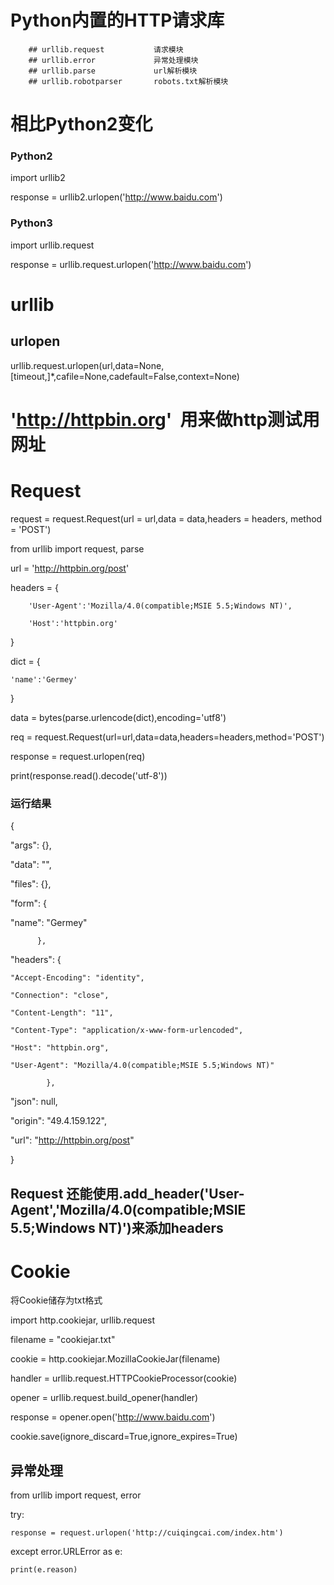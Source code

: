 # Python内置的HTTP请求库
        ## urllib.request           请求模块
        ## urllib.error             异常处理模块
        ## urllib.parse             url解析模块
        ## urllib.robotparser       robots.txt解析模块

# 相比Python2变化

### Python2

import urllib2

response = urllib2.urlopen('http://www.baidu.com')

### Python3

import urllib.request

response = urllib.request.urlopen('http://www.baidu.com')

# urllib
## urlopen
urllib.request.urlopen(url,data=None,[timeout,]*,cafile=None,cadefault=False,context=None)


# 'http://httpbin.org'  用来做http测试用网址


# Request
request = request.Request(url = url,data = data,headers = headers, method = 'POST')


from urllib import request, parse


url = 'http://httpbin.org/post'

headers = {

        'User-Agent':'Mozilla/4.0(compatible;MSIE 5.5;Windows NT)',
        
        'Host':'httpbin.org'

}

dict = {
    
    'name':'Germey'

}

data = bytes(parse.urlencode(dict),encoding='utf8')

req = request.Request(url=url,data=data,headers=headers,method='POST')

response = request.urlopen(req)

print(response.read().decode('utf-8'))


### 运行结果

{
  
  "args": {}, 
  
  "data": "", 
  
  "files": {}, 
  
  "form": {
  
   "name": "Germey"
  
          }, 
  
  "headers": {
    
    "Accept-Encoding": "identity", 
    
    "Connection": "close", 
    
    "Content-Length": "11", 
    
    "Content-Type": "application/x-www-form-urlencoded", 
    
    "Host": "httpbin.org", 
    
    "User-Agent": "Mozilla/4.0(compatible;MSIE 5.5;Windows NT)"
  
            },
 
  "json": null, 
  
  "origin": "49.4.159.122", 
  
  "url": "http://httpbin.org/post"

}




## Request 还能使用.add_header('User-Agent','Mozilla/4.0(compatible;MSIE 5.5;Windows NT)')来添加headers

# Cookie

将Cookie储存为txt格式

import http.cookiejar, urllib.request

filename = "cookiejar.txt"

cookie = http.cookiejar.MozillaCookieJar(filename)

handler = urllib.request.HTTPCookieProcessor(cookie)

opener = urllib.request.build_opener(handler)

response = opener.open('http://www.baidu.com')

cookie.save(ignore_discard=True,ignore_expires=True)

## 异常处理

from urllib import request, error

try:

    response = request.urlopen('http://cuiqingcai.com/index.htm')
    
except error.URLError as e:
    
    print(e.reason)
